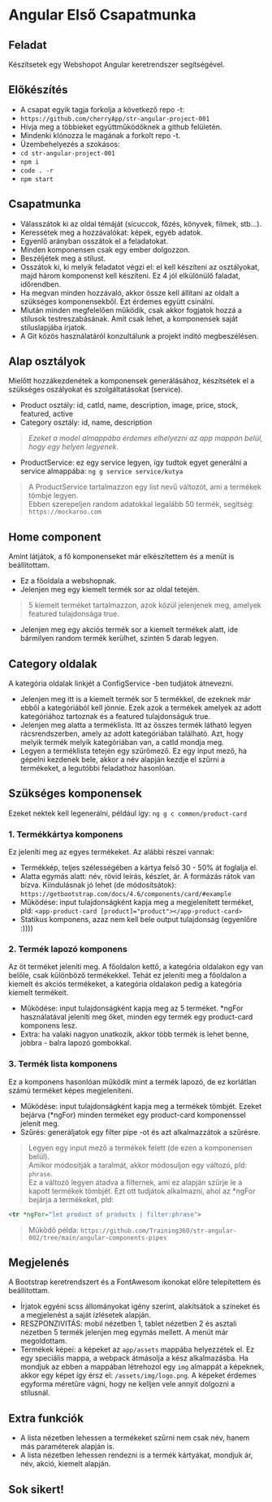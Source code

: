 # Angular Első Csapatmunka

## Feladat
Készítsetek egy Webshopot Angular keretrendszer segítségével.

## Előkészítés
- A csapat egyik tagja forkolja a következő repo -t:
- `https://github.com/cherryApp/str-angular-project-001`
- Hívja meg a többieket együttműködőknek a github felületén.
- Mindenki klónozza le magának a forkolt repo -t.
- Üzembehelyezés a szokásos: 
- `cd str-angular-project-001`
- `npm i`
- `code . -r`
- `npm start`

## Csapatmunka
- Válasszátok ki az oldal témáját (sícuccok, főzés, könyvek, filmek, stb...).
- Keressétek meg a hozzávalókat: képek, egyéb adatok.
- Egyenlő arányban osszátok el a feladatokat.
- Minden komponensen csak egy ember dolgozzon.
- Beszéljétek meg a stílust.
- Osszátok ki, ki melyik feladatot végzi el: el kell készíteni az osztályokat, 
majd három komponenst kell készíteni. Ez 4 jól elkülönülő faladat, időrendben.  
- Ha megvan minden hozzávaló, akkor össze kell állítani az oldalt a szükséges 
komponensekből. Ezt érdemes együtt csinálni.
- Miután minden megfelelően működik, csak akkor fogjatok hozzá a stílusok 
testreszabásának. Amit csak lehet, a komponensek saját stíluslapjába írjatok.
- A Git közös használatáról konzultálunk a projekt indító megbeszélésen.

## Alap osztályok
Mielőtt hozzákezdenétek a komponensek generálásához, készítsétek el a 
szükséges oszályokat és szolgáltatásokat (service).
- Product osztály: id, catId, name, description, image, price, stock, featured, active
- Category osztály: id, name, description
> _Ezeket a model almappába érdemes elhelyezni az app mappán belül, hogy egy helyen legyenek._
- ProductService: ez egy service legyen, így tudtok egyet generálni a service almappába: 
`ng g service service/kutya` 
> A ProductService tartalmazzon egy list nevű változót, ami a termékek tömbje legyen.  
> Ebben szerepeljen random adatokkal legalább 50 termék, segítség: `https://mockaroo.com`

## Home component
Amint látjátok, a fő komponenseket már elkészítettem és a menüt is beállítottam.
- Ez a főoldala a webshopnak.
- Jelenjen meg egy kiemelt termék sor az oldal tetején.  
> 5 kiemelt terméket tartalmazzon, azok közül jelenjenek meg, amelyek featured tulajdonsága true.
- Jelenjen meg egy akciós termék sor a kiemelt termékek alatt, ide bármilyen random termék 
kerülhet, szintén 5 darab legyen.

## Category oldalak
A kategória oldalak linkjét a ConfigService -ben tudjátok átnevezni.
- Jelenjen meg itt is a kiemelt termék sor 5 termékkel, de ezeknek már ebből a kategóriából kell jönnie. 
Ezek azok a termékek amelyek az adott kategóriához tartoznak és a featured tulajdonságuk true.
- Jelenjen meg alatta a terméklista. Itt az összes termék látható legyen rácsrendszerben, amely 
az adott kategóriában található. Azt, hogy melyik termék melyik kategóriában van, a catId mondja meg.
- Legyen a terméklista tetején egy szűrőmező. Ez egy input mező, ha gépelni kezdenek bele, akkor 
a név alapján kezdje el szűrni a termékeket, a legutóbbi feladathoz hasonlóan.

## Szükséges komponensek
Ezeket nektek kell legenerálni, például így: `ng g c common/product-card`

### 1. Termékkártya komponens
Ez jeleníti meg az egyes termékeket. Az alábbi részei vannak:
- Termékkép, teljes szélességében a kártya felső 30 - 50% át foglalja el.
- Alatta egymás alatt: név, rövid leírás, készlet, ár. A formázás rátok van bízva. 
Kiindulásnak jó lehet (de módosítsátok): `https://getbootstrap.com/docs/4.6/components/card/#example`
- Működése: input tulajdonságként kapja meg a megjelenített terméket, 
pld: `<app-product-card [product]="product"></app-product-card>`
- Statikus komponens, azaz nem kell bele output tulajdonság (egyenlőre :))))

### 2. Termék lapozó komponens
Az öt terméket jeleníti meg. A főoldalon kettő, a kategória oldalakon egy van belőle, 
csak különböző termékekkel. Tehát ez jeleníti meg a főoldalon a kiemelt és akciós 
termékeket, a kategória oldalakon pedig a kategória kiemelt termékeit.
- Működése: input tulajdonságként kapja meg az 5 terméket. *ngFor használatával 
jeleníti meg őket, minden egy termék egy product-card komponens lesz.
- Extra: ha valaki nagyon unatkozik, akkor több termék is lehet benne, jobbra - balra 
lapozó gombokkal.

### 3. Termék lista komponens
Ez a komponens hasonlóan működik mint a termék lapozó, de ez korlátlan számú terméket 
képes megjeleníteni.
- Működése: input tulajdonságként kapja meg a termékek tömbjét. Ezeket bejárva (*ngFor) 
minden terméket egy product-card komponenssel jelenít meg.
- Szűrés: generáljatok egy filter pipe -ot és azt alkalmazzátok a szűrésre. 
> Legyen egy input mező a termékek felett (de ezen a komponensen belül).  
> Amikor módosítják a taralmát, akkor módosuljon egy változó, pld: `phrase`.  
> Ez a változó legyen átadva a filternek, ami ez alapján szűrje le a 
kapott termékek tömbjét. Ezt ott tudjátok alkalmazni, ahol az *ngFor 
bejárja a termékeket, pld:  
```html
<tr *ngFor="let product of products | filter:phrase">
```
> Működő példa: `https://github.com/Training360/str-angular-002/tree/main/angular-components-pipes`

## Megjelenés
A Bootstrap keretrendszert és a FontAwesom ikonokat előre telepítettem és beállítottam. 
- Írjatok egyéni scss állományokat igény szerint, alakítsátok a színeket és a megjelenést 
a saját ízlésetek alapján. 
- RESZPONZIVITÁS: mobil nézetben 1, tablet nézetben 2 és asztali nézetben 5 termék 
jelenjen meg egymás mellett. A menüt már megoldottam.
- Termékek képei: a képeket az `app/assets` mappába helyezzétek el. Ez egy 
speciális mappa, a webpack átmásolja a kész alkalmazásba. Ha mondjuk az 
ebben a mappában létrehozol egy `img` almappát a képeknek, akkor egy képet így 
érsz el: `/assets/img/logo.png`. A képeket érdemes egyforma méretűre vágni, hogy 
ne kelljen vele annyit dolgozni a stílusnál.

## Extra funkciók
- A lista nézetben lehessen a termékeket szűrni nem csak név, hanem más paraméterek alapján is.
- A lista nézetben lehessen rendezni is a termék kártyákat, mondjuk ár, név, akció, kiemelt alapján.

## Sok sikert!

